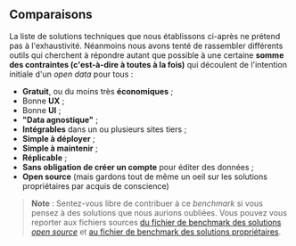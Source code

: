 ## Comparaisons

La liste de solutions techniques que nous établissons ci-après ne prétend pas à l'exhaustivité. Néanmoins nous avons tenté de rassembler différents outils qui cherchent à répondre autant que possible à une certaine **somme des contraintes (c'est-à-dire à toutes à la fois)** qui découlent de l'intention initiale d'un _open data_ pour tous :   

- **Gratuit**, ou du moins très **économiques** ;
- Bonne **UX** ;
- Bonne **UI** ;
- **"Data agnostique"** ;
- **Intégrables** dans un ou plusieurs sites tiers ;
- **Simple à déployer** ;
- **Simple à maintenir** ;
- **Réplicable** ;
- **Sans obligation de créer un compte** pour éditer des données ;
- **Open source** (mais gardons tout de même un oeil sur les solutions propriétaires par acquis de conscience)

> **Note** : Sentez-vous libre de contribuer à ce _benchmark_ si vous pensez à des solutions que nous aurions oubliées. Vous pouvez vous reporter aux fichiers sources [du fichier de benchmark des solutions _open source_](https://github.com/multi-coop/vizboard-website-content/blob/main/texts/benchmark/benchmark-comparisons-open.md) et [au fichier de benchmark des solutions propriétaires](https://github.com/multi-coop/vizboard-website-content/blob/main/texts/benchmark/benchmark-comparisons-proprietary.md).
